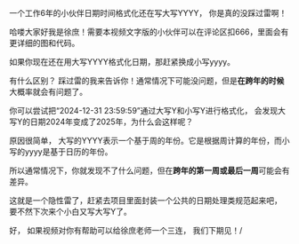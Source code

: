 一个工作6年的小伙伴日期时间格式化还在写大写YYYY，  你是真的没踩过雷啊！

哈喽大家好我是徐庶！需要本视频文字版的小伙伴可以在评论区扣666，里面会有更详细的图和代码。

如果你现在还在用大写YYYY格式化日期，那赶紧换成小写yyyy。

有什么区别？  踩过雷的我来告诉你！通常情况下可能没问题，但是**在跨年的时候**大概率就会有问题了。

你可以尝试把“2024-12-31 23:59:59”通过大写Y和小写Y进行格式化， 会发现大写Y的日期2024年变成了2025年，为什么会这样呢？

原因很简单， 大写的YYYY表示一个基于周的年份。它是根据周计算的年份，而小写的yyyy是基于日历的年份。

所以通常情况下，你就发现不了什么问题，但在**跨年的第一周或最后一周**可能会有差异。

这就是一个隐性雷了，赶紧去项目里面封装一个公共的日期处理类规范起来吧， 要不然下次来个小白又写大写Y了。

好， 如果视频对你有帮助可以给徐庶老师一个三连， 我们下期见！/
